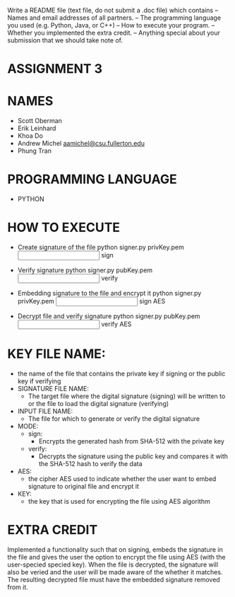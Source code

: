 Write a README file (text file, do not submit a .doc file) which contains
– Names and email addresses of all partners.
– The programming language you used (e.g. Python, Java, or C++)
– How to execute your program.
– Whether you implemented the extra credit.
– Anything special about your submission that we should take note of.

# ASSIGNMENT 3

# NAMES
- Scott Oberman
- Erik  Leinhard
- Khoa Do 
- Andrew Michel aamichel@csu.fullerton.edu
- Phung Tran

# PROGRAMMING LANGUAGE
- PYTHON

# HOW TO EXECUTE
- Create signature of the file
    python signer.py privKey.pem <SIGNATURE FILE NAME> <INPUT FILE NAME> sign

- Verify signature 
    python signer.py pubKey.pem <SIGNATURE FILE NAME> <INPUT FILE NAME> verify

- Embedding signature to the file and encrypt it 
    python signer.py privKey.pem <SIGNATURE FILE NAME> <INPUT FILE NAME> sign AES <KEY>

- Decrypt file and verify signature
    python signer.py pubKey.pem <SIGNATURE FILE NAME> <INPUT FILE NAME> verify AES <KEY>


# KEY FILE NAME:
  - the name of the file that contains the private key if signing or the public key if verifying
- SIGNATURE FILE NAME:
  - The target file where the digital signature (signing) will be written to or the file to load the digital signature (verifying)
- INPUT FILE NAME:
  - The file for which to generate or verify the digital signature
- MODE:
  - sign:
    - Encrypts the generated hash from SHA-512 with the private key
  - verify:
    - Decrypts the signature using the public key and compares it with the SHA-512 hash to verify the data
- AES: 
  - the cipher AES used to indicate whether the user want to embed signature to original file and encrypt it
- KEY: 
  - the key that is used for encrypting the file using AES algorithm

# EXTRA CREDIT
Implemented a functionality such that on signing, embeds the signature in the file and gives the user the option to encrypt the file using AES (with the user-specied specied key). When the file is decrypted, the signature will also be veried and the user will be made aware of the whether it matches. The resulting decrypted file must have the embedded signature removed from it.
